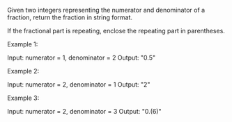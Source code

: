 Given two integers representing the numerator and denominator of a fraction, return the fraction in string format.

If the fractional part is repeating, enclose the repeating part in parentheses.

Example 1:


Input: numerator = 1, denominator = 2
Output: &quot;0.5&quot;


Example 2:


Input: numerator = 2, denominator = 1
Output: &quot;2&quot;

Example 3:


Input: numerator = 2, denominator = 3
Output: &quot;0.(6)&quot;

